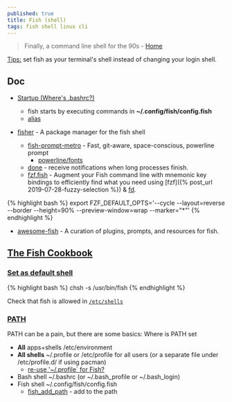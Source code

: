 ```yaml
---
published: true
title: Fish (shell)
tags: fish shell linux cli
---
```

> Finally, a command line shell for the 90s - [Home](https://fishshell.com/#get_fish_linux)

[Tips:](https://news.ycombinator.com/item?id=27183766) set fish as your terminal's shell instead of changing your login shell.

## Doc
- [Startup (Where's .bashrc?)](http://fishshell.com/docs/current/tutorial.html#startup-where-s-bashrc)
	- fish starts by executing commands in **~/.config/fish/config.fish**
	- [alias](https://stackoverflow.com/questions/2762994/how-to-define-an-alias-in-fish-shell)
    
- [fisher](https://github.com/jorgebucaran/fisher) - A package manager for the fish shell 
	- [fish-prompt-metro](https://github.com/lowne/fish-prompt-metro) - Fast, git-aware, space-conscious, powerline prompt   
    	- [powerline/fonts](https://github.com/powerline/fonts)
    - [done](https://github.com/franciscolourenco/done) - receive notifications when long processes finish. 
    -  [fzf.fish](https://github.com/PatrickF1/fzf.fish) - Augment your Fish command line with mnemonic key bindings to efficiently find what you need using [fzf]({% post_url 2019-07-28-fuzzy-selection %}) & [fd](https://github.com/sharkdp/fd).

{% highlight bash %}
export FZF_DEFAULT_OPTS='--cycle --layout=reverse --border --height=90% --preview-window=wrap --marker="*"'
{% endhighlight %}

- [awesome-fish](https://github.com/jorgebucaran/awesome-fish) - A curation of plugins, prompts, and resources for fish.

## [The Fish Cookbook](https://github.com/jorgebucaran/cookbook.fish)
### [Set as default shell](https://fishshell.com/docs/current/faq.html#faq-default)
{% highlight bash %}
chsh -s /usr/bin/fish
{% endhighlight %}

Check that fish is allowed in [`/etc/shells`](https://www.linuxfromscratch.org/blfs/view/5.1/postlfs/etcshells.html)

### [PATH](https://jeffmcneill.com/path-bash-shell-fish-shell/)
PATH can be a pain, but there are some basics:
Where is PATH set
- **All** apps+shells /etc/environment
- **All shells** ~/.profile or /etc/profile for all users (or a separate file under /etc/profile.d/ if using pacman)
	- [re-use '~/.profile` for Fish?](https://superuser.com/questions/446925/re-use-profile-for-fish)
- Bash shell ~/.bashrc (or ~/.bash_profile or ~/.bash_login)
- Fish shell ~/.config/fish/config.fish
	- [fish_add_path](https://fishshell.com/docs/current/cmds/fish_add_path.html) - add to the path

